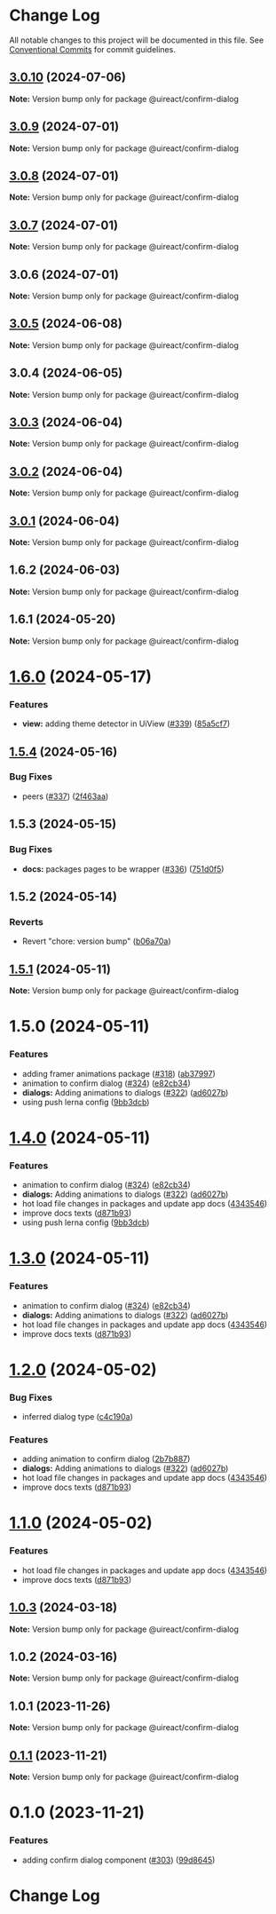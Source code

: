 # Change Log

All notable changes to this project will be documented in this file.
See [Conventional Commits](https://conventionalcommits.org) for commit guidelines.

## [3.0.10](https://github.com/inavac182/uireact/compare/@uireact/confirm-dialog@3.0.9...@uireact/confirm-dialog@3.0.10) (2024-07-06)

**Note:** Version bump only for package @uireact/confirm-dialog





## [3.0.9](https://github.com/inavac182/uireact/compare/@uireact/confirm-dialog@3.0.8...@uireact/confirm-dialog@3.0.9) (2024-07-01)

**Note:** Version bump only for package @uireact/confirm-dialog





## [3.0.8](https://github.com/inavac182/uireact/compare/@uireact/confirm-dialog@3.0.7...@uireact/confirm-dialog@3.0.8) (2024-07-01)

**Note:** Version bump only for package @uireact/confirm-dialog





## [3.0.7](https://github.com/inavac182/uireact/compare/@uireact/confirm-dialog@3.0.6...@uireact/confirm-dialog@3.0.7) (2024-07-01)

**Note:** Version bump only for package @uireact/confirm-dialog





## 3.0.6 (2024-07-01)

**Note:** Version bump only for package @uireact/confirm-dialog





## [3.0.5](https://github.com/inavac182/uireact/compare/@uireact/confirm-dialog@3.0.4...@uireact/confirm-dialog@3.0.5) (2024-06-08)

**Note:** Version bump only for package @uireact/confirm-dialog





## 3.0.4 (2024-06-05)

**Note:** Version bump only for package @uireact/confirm-dialog





## [3.0.3](https://github.com/inavac182/uireact/compare/@uireact/confirm-dialog@3.0.2...@uireact/confirm-dialog@3.0.3) (2024-06-04)

**Note:** Version bump only for package @uireact/confirm-dialog





## [3.0.2](https://github.com/inavac182/uireact/compare/@uireact/confirm-dialog@3.0.1...@uireact/confirm-dialog@3.0.2) (2024-06-04)

**Note:** Version bump only for package @uireact/confirm-dialog





## [3.0.1](https://github.com/inavac182/uireact/compare/@uireact/confirm-dialog@1.6.2...@uireact/confirm-dialog@3.0.1) (2024-06-04)

**Note:** Version bump only for package @uireact/confirm-dialog





## 1.6.2 (2024-06-03)

**Note:** Version bump only for package @uireact/confirm-dialog





## 1.6.1 (2024-05-20)

**Note:** Version bump only for package @uireact/confirm-dialog





# [1.6.0](https://github.com/inavac182/uireact/compare/@uireact/confirm-dialog@1.5.4...@uireact/confirm-dialog@1.6.0) (2024-05-17)


### Features

* **view:** adding theme detector in UiView ([#339](https://github.com/inavac182/uireact/issues/339)) ([85a5cf7](https://github.com/inavac182/uireact/commit/85a5cf725a02158e99edf8acb1b20cd611188e9c))





## [1.5.4](https://github.com/inavac182/uireact/compare/@uireact/confirm-dialog@1.5.3...@uireact/confirm-dialog@1.5.4) (2024-05-16)


### Bug Fixes

* peers ([#337](https://github.com/inavac182/uireact/issues/337)) ([2f463aa](https://github.com/inavac182/uireact/commit/2f463aaa35fd8ffd3e37bcc1d3222f23cfc8ecc9))





## 1.5.3 (2024-05-15)


### Bug Fixes

* **docs:** packages pages to be wrapper ([#336](https://github.com/inavac182/uireact/issues/336)) ([751d0f5](https://github.com/inavac182/uireact/commit/751d0f544050ac090dafb11a062c21ab7275e2f3))





## 1.5.2 (2024-05-14)


### Reverts

* Revert "chore: version bump" ([b06a70a](https://github.com/inavac182/uireact/commit/b06a70ae3e4a32a478c20a9f1e3325ebbf82886f))





## [1.5.1](https://github.com/inavac182/uireact/compare/@uireact/confirm-dialog@1.5.0...@uireact/confirm-dialog@1.5.1) (2024-05-11)

**Note:** Version bump only for package @uireact/confirm-dialog





# 1.5.0 (2024-05-11)


### Features

* adding framer animations package ([#318](https://github.com/inavac182/uireact/issues/318)) ([ab37997](https://github.com/inavac182/uireact/commit/ab379979e0b18c075bc43e0a89d24a9aaa247370))
* animation to confirm dialog ([#324](https://github.com/inavac182/uireact/issues/324)) ([e82cb34](https://github.com/inavac182/uireact/commit/e82cb34168dd9314502947bc2505e1495413905a))
* **dialogs:** Adding animations to dialogs  ([#322](https://github.com/inavac182/uireact/issues/322)) ([ad6027b](https://github.com/inavac182/uireact/commit/ad6027bc27258018f77457a8ef404f39486e409e))
* using push lerna config ([9bb3dcb](https://github.com/inavac182/uireact/commit/9bb3dcb5c8829386d55fe2c2b788f6d83a64241d))





# [1.4.0](https://github.com/inavac182/uireact/compare/@uireact/confirm-dialog@1.0.3...@uireact/confirm-dialog@1.4.0) (2024-05-11)


### Features

* animation to confirm dialog ([#324](https://github.com/inavac182/uireact/issues/324)) ([e82cb34](https://github.com/inavac182/uireact/commit/e82cb34168dd9314502947bc2505e1495413905a))
* **dialogs:** Adding animations to dialogs  ([#322](https://github.com/inavac182/uireact/issues/322)) ([ad6027b](https://github.com/inavac182/uireact/commit/ad6027bc27258018f77457a8ef404f39486e409e))
* hot load file changes in packages and update app docs ([4343546](https://github.com/inavac182/uireact/commit/4343546a7739f011875050723426f29231d561a8))
* improve docs texts ([d871b93](https://github.com/inavac182/uireact/commit/d871b93ba8bcacc81020325c1f8aa9ef63a26c60))
* using push lerna config ([9bb3dcb](https://github.com/inavac182/uireact/commit/9bb3dcb5c8829386d55fe2c2b788f6d83a64241d))





# [1.3.0](https://github.com/inavac182/uireact/compare/@uireact/confirm-dialog@1.0.3...@uireact/confirm-dialog@1.3.0) (2024-05-11)


### Features

* animation to confirm dialog ([#324](https://github.com/inavac182/uireact/issues/324)) ([e82cb34](https://github.com/inavac182/uireact/commit/e82cb34168dd9314502947bc2505e1495413905a))
* **dialogs:** Adding animations to dialogs  ([#322](https://github.com/inavac182/uireact/issues/322)) ([ad6027b](https://github.com/inavac182/uireact/commit/ad6027bc27258018f77457a8ef404f39486e409e))
* hot load file changes in packages and update app docs ([4343546](https://github.com/inavac182/uireact/commit/4343546a7739f011875050723426f29231d561a8))
* improve docs texts ([d871b93](https://github.com/inavac182/uireact/commit/d871b93ba8bcacc81020325c1f8aa9ef63a26c60))





# [1.2.0](https://github.com/inavac182/uireact/compare/@uireact/confirm-dialog@1.0.3...@uireact/confirm-dialog@1.2.0) (2024-05-02)


### Bug Fixes

* inferred dialog type ([c4c190a](https://github.com/inavac182/uireact/commit/c4c190a82af77d156aa314e5e025132e2ed69bbe))


### Features

* adding animation to confirm dialog ([2b7b887](https://github.com/inavac182/uireact/commit/2b7b8872314333d3b5cc5c0901ad859a1f751ac9))
* **dialogs:** Adding animations to dialogs  ([#322](https://github.com/inavac182/uireact/issues/322)) ([ad6027b](https://github.com/inavac182/uireact/commit/ad6027bc27258018f77457a8ef404f39486e409e))
* hot load file changes in packages and update app docs ([4343546](https://github.com/inavac182/uireact/commit/4343546a7739f011875050723426f29231d561a8))
* improve docs texts ([d871b93](https://github.com/inavac182/uireact/commit/d871b93ba8bcacc81020325c1f8aa9ef63a26c60))





# [1.1.0](https://github.com/inavac182/uireact/compare/@uireact/confirm-dialog@1.0.3...@uireact/confirm-dialog@1.1.0) (2024-05-02)


### Features

* hot load file changes in packages and update app docs ([4343546](https://github.com/inavac182/uireact/commit/4343546a7739f011875050723426f29231d561a8))
* improve docs texts ([d871b93](https://github.com/inavac182/uireact/commit/d871b93ba8bcacc81020325c1f8aa9ef63a26c60))





## [1.0.3](https://github.com/inavac182/uireact/compare/@uireact/confirm-dialog@1.0.2...@uireact/confirm-dialog@1.0.3) (2024-03-18)

**Note:** Version bump only for package @uireact/confirm-dialog





## 1.0.2 (2024-03-16)

**Note:** Version bump only for package @uireact/confirm-dialog





## 1.0.1 (2023-11-26)

**Note:** Version bump only for package @uireact/confirm-dialog





## [0.1.1](https://github.com/inavac182/uireact/compare/@uireact/confirm-dialog@0.1.0...@uireact/confirm-dialog@0.1.1) (2023-11-21)

**Note:** Version bump only for package @uireact/confirm-dialog





# 0.1.0 (2023-11-21)


### Features

* adding confirm dialog component ([#303](https://github.com/inavac182/uireact/issues/303)) ([99d8645](https://github.com/inavac182/uireact/commit/99d86453bb574d79a26b5aac991ed571e5736fff))





# Change Log
